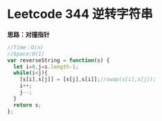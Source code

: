 # Leetcode 344 逆转字符串

**思路：对撞指针**

```js
//Time：O(n)
//Space:O(1)
var reverseString = function(s) {
  let i=0,j=s.length-1;
  while(i<j){
    [s[i],s[j]] = [s[j],s[i]];//swap(s[i],s[j]);
    i++;
    j--;
  }
  return s;
};
```
